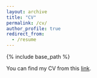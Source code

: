 ```yaml
---
layout: archive
title: "CV"
permalink: /cv/
author_profile: true
redirect_from:
  - /resume
---
```


{% include base_path %}

You can find my CV from this [link]({{site.url}}/files/germanRos_cv2022.pdf).
